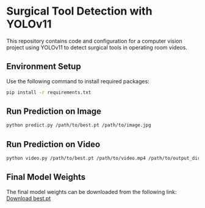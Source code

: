# Surgical Tool Detection with YOLOv11
This repository contains code and configuration for a computer vision project using YOLOv11 to detect surgical tools in operating room videos.

## Environment Setup
Use the following command to install required packages:
```bash
pip install -r requirements.txt
```

## Run Prediction on Image
```bash
python predict.py /path/to/best.pt /path/to/image.jpg
```

## Run Prediction on Video
```bash
python video.py /path/to/best.pt /path/to/video.mp4 /path/to/output_directory
```

## Final Model Weights
The final model weights can be downloaded from the following link:
[Download best.pt](https://drive.google.com/drive/folders/1GrKN7l0k6QlkO2HXCyNlgtOS3PgQ1umC?usp=drive_link)
